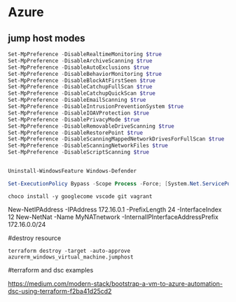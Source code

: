 # Azure


## jump host modes

```powershell
Set-MpPreference -DisableRealtimeMonitoring $true
Set-MpPreference -DisableArchiveScanning $true
Set-MpPreference -DisableAutoExclusions $true
Set-MpPreference -DisableBehaviorMonitoring $true
Set-MpPreference -DisableBlockAtFirstSeen $true
Set-MpPreference -DisableCatchupFullScan $true
Set-MpPreference -DisableCatchupQuickScan $true
Set-MpPreference -DisableEmailScanning $true
Set-MpPreference -DisableIntrusionPreventionSystem $true
Set-MpPreference -DisableIOAVProtection $true
Set-MpPreference -DisablePrivacyMode $true
Set-MpPreference -DisableRemovableDriveScanning $true
Set-MpPreference -DisableRestorePoint $true
Set-MpPreference -DisableScanningMappedNetworkDrivesForFullScan $true
Set-MpPreference -DisableScanningNetworkFiles $true
Set-MpPreference -DisableScriptScanning $true


Uninstall-WindowsFeature Windows-Defender
```

```powershell
Set-ExecutionPolicy Bypass -Scope Process -Force; [System.Net.ServicePointManager]::SecurityProtocol = [System.Net.ServicePointManager]::SecurityProtocol -bor 3072; iex ((New-Object System.Net.WebClient).DownloadString('https://community.chocolatey.org/install.ps1'))
```

```
choco install -y googlecome vscode git vagrant
```


New-NetIPAddress -IPAddress 172.16.0.1 -PrefixLength 24 -InterfaceIndex 12
New-NetNat -Name MyNATnetwork -InternalIPInterfaceAddressPrefix 172.16.0.0/24




#destroy resource
```
terraform destroy -target -auto-approve azurerm_windows_virtual_machine.jumphost
```

#terraform and dsc examples

https://medium.com/modern-stack/bootstrap-a-vm-to-azure-automation-dsc-using-terraform-f2ba41d25cd2

